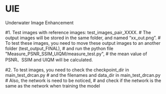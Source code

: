 # UIE
Underwater Image Enhancement


#1. Test images with reference images: test_images_pair_XXXX.
    # The output images will be stored in the same folder, and named “xx_out.png”.
    # To test these images, you need to move these output images to an another folder (test_output_FINAL),
    # and run the python file "Measure_PSNR_SSIM_UIQM/measure_test.py",
    # the mean value of PSNR、SSIM and UIQM will be calculated.


#2. To test images, you need to check the checkpoint_dir in main_test_drcan.py
    # and the filenames and data_dir in main_test_drcan.py
    # Also, the network is need to be noticed,
    # and check if the network is the same as the network when training the model
